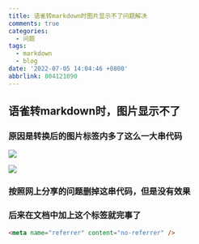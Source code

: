 ```yaml
---
title: 语雀转markdown时图片显示不了问题解决
comments: true
categories:
  - 问题
tags:
  - markdown
  - blog
date: '2022-07-05 14:04:46 +0800'
abbrlink: 804121090
---
```


##  语雀转markdown时，图片显示不了  ##
### 原因是转换后的图片标签内多了这么一大串代码
![](http://rebp38war.bkt.clouddn.com/img/20220705135506.png)

![](http://rebp38war.bkt.clouddn.com/img/20220705135607.png)
### 按照网上分享的问题删掉这串代码，但是没有效果

### 后来在文档中加上这个标签就完事了
```html
<meta name="referrer" content="no-referrer" />
```